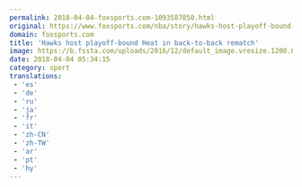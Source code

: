 ```yaml
---
permalink: 2018-04-04-foxsports.com-1093587850.html
original: https://www.foxsports.com/nba/story/hawks-host-playoff-bound-heat-in-back-to-back-rematch-040418
domain: foxsports.com
title: 'Hawks host playoff-bound Heat in back-to-back rematch'
image: https://b.fssta.com/uploads/2016/12/default_image.vresize.1200.630.high.0.png
date: 2018-04-04 05:34:15
category: sport
translations: 
 - 'es'
 - 'de'
 - 'ru'
 - 'ja'
 - 'fr'
 - 'it'
 - 'zh-CN'
 - 'zh-TW'
 - 'ar'
 - 'pt'
 - 'hy'
---
```



